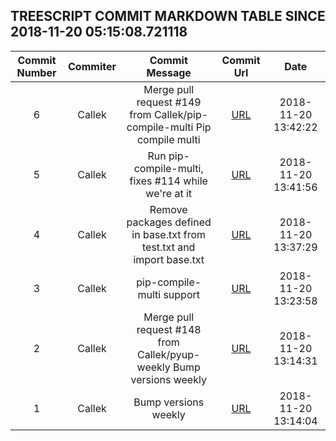 ## TREESCRIPT COMMIT MARKDOWN TABLE SINCE 2018-11-20 05:15:08.721118

| Commit Number | Commiter | Commit Message | Commit Url | Date | 
|:---:|:----:|:----------------------------------:|:------:|:----:| 
|6|Callek|Merge pull request #149 from Callek/pip-compile-multi  Pip compile multi|[URL](https://github.com/mozilla-releng/treescript/commit/082143623997629bbd339594d754480c167b4681)|2018-11-20 13:42:22
|5|Callek|Run pip-compile-multi, fixes #114 while we're at it|[URL](https://github.com/mozilla-releng/treescript/commit/7c8a1e1d86f6fbd87555a8b7798d360cdf9c5259)|2018-11-20 13:41:56
|4|Callek|Remove packages defined in base.txt from test.txt and import base.txt|[URL](https://github.com/mozilla-releng/treescript/commit/b52a3c4a7e9d029dff2e7523f4ce9a18d6466246)|2018-11-20 13:37:29
|3|Callek|pip-compile-multi support|[URL](https://github.com/mozilla-releng/treescript/commit/53762f2b07c6e8454a730138593158be7eb32a0e)|2018-11-20 13:23:58
|2|Callek|Merge pull request #148 from Callek/pyup-weekly  Bump versions weekly|[URL](https://github.com/mozilla-releng/treescript/commit/ef429b5750b557ded4775cca7e4abf8f813856b9)|2018-11-20 13:14:31
|1|Callek|Bump versions weekly|[URL](https://github.com/mozilla-releng/treescript/commit/cf3435bec9884df9b036d87aefb78902fde86ce7)|2018-11-20 13:14:04


